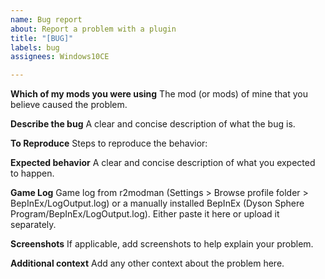 ```yaml
---
name: Bug report
about: Report a problem with a plugin
title: "[BUG]"
labels: bug
assignees: Windows10CE

---
```


**Which of my mods you were using**
The mod (or mods) of mine that you believe caused the problem.

**Describe the bug**
A clear and concise description of what the bug is.

**To Reproduce**
Steps to reproduce the behavior:

**Expected behavior**
A clear and concise description of what you expected to happen.

**Game Log**
Game log from r2modman (Settings > Browse profile folder > BepInEx/LogOutput.log) or a manually installed BepInEx (Dyson Sphere Program/BepInEx/LogOutput.log). Either paste it here or upload it separately.

**Screenshots**
If applicable, add screenshots to help explain your problem.

**Additional context**
Add any other context about the problem here.
